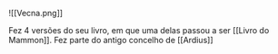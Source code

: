![[Vecna.png]]

Fez 4 versões do seu livro, em que uma delas passou a ser  [[Livro do Mammon]].
Fez parte do antigo concelho de [[Ardius]]